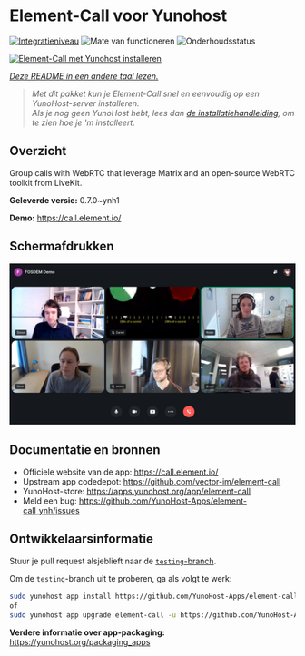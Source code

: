 <!--
NB: Deze README is automatisch gegenereerd door <https://github.com/YunoHost/apps/tree/master/tools/readme_generator>
Hij mag NIET handmatig aangepast worden.
-->

# Element-Call voor Yunohost

[![Integratieniveau](https://dash.yunohost.org/integration/element-call.svg)](https://ci-apps.yunohost.org/ci/apps/element-call/) ![Mate van functioneren](https://ci-apps.yunohost.org/ci/badges/element-call.status.svg) ![Onderhoudsstatus](https://ci-apps.yunohost.org/ci/badges/element-call.maintain.svg)

[![Element-Call met Yunohost installeren](https://install-app.yunohost.org/install-with-yunohost.svg)](https://install-app.yunohost.org/?app=element-call)

*[Deze README in een andere taal lezen.](./ALL_README.md)*

> *Met dit pakket kun je Element-Call snel en eenvoudig op een YunoHost-server installeren.*  
> *Als je nog geen YunoHost hebt, lees dan [de installatiehandleiding](https://yunohost.org/install), om te zien hoe je 'm installeert.*

## Overzicht

Group calls with WebRTC that leverage Matrix and an open-source WebRTC toolkit from LiveKit.


**Geleverde versie:** 0.7.0~ynh1

**Demo:** <https://call.element.io/>

## Schermafdrukken

![Schermafdrukken van Element-Call](./doc/screenshots/screenshot.jpg)

## Documentatie en bronnen

- Officiele website van de app: <https://call.element.io/>
- Upstream app codedepot: <https://github.com/vector-im/element-call>
- YunoHost-store: <https://apps.yunohost.org/app/element-call>
- Meld een bug: <https://github.com/YunoHost-Apps/element-call_ynh/issues>

## Ontwikkelaarsinformatie

Stuur je pull request alsjeblieft naar de [`testing`-branch](https://github.com/YunoHost-Apps/element-call_ynh/tree/testing).

Om de `testing`-branch uit te proberen, ga als volgt te werk:

```bash
sudo yunohost app install https://github.com/YunoHost-Apps/element-call_ynh/tree/testing --debug
of
sudo yunohost app upgrade element-call -u https://github.com/YunoHost-Apps/element-call_ynh/tree/testing --debug
```

**Verdere informatie over app-packaging:** <https://yunohost.org/packaging_apps>

